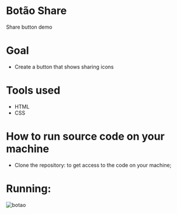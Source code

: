 # Botão Share
Share button demo

# Goal
- Create a button that shows sharing icons

# Tools used
  - HTML
  - CSS

# How to run source code on your machine
  - Clone the repository: to get access to the code on your machine;
  
# Running:
![botao](https://user-images.githubusercontent.com/105953550/225142502-3eeaaa6c-75fd-498d-a9a4-5a32c491b951.jpg)

